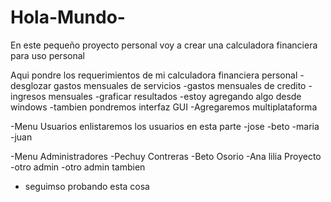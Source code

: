 # Hola-Mundo-
En este pequeño proyecto personal voy a crear una calculadora financiera para uso personal

Aqui pondre los requerimientos de mi calculadora financiera personal
-desglozar gastos mensuales de servicios
-gastos mensuales de credito
-ingresos mensuales
-graficar resultados
-estoy agregando algo desde windows
-tambien pondremos interfaz GUI
-Agregaremos multiplataforma

-Menu Usuarios
enlistaremos los usuarios en esta parte
-jose
-beto
-maria
-juan

-Menu Administradores
-Pechuy Contreras
-Beto Osorio
-Ana lilia Proyecto
-otro admin
-otro admin tambien
- seguimso probando esta cosa